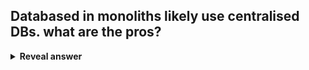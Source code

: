## Databased in monoliths likely use centralised DBs. what are the pros?
<details>
<summary><b>Reveal answer</b></summary>
Only have one source of truth:<br>Ensures accuracy, completeness, and consistency.&nbsp;
</details>
